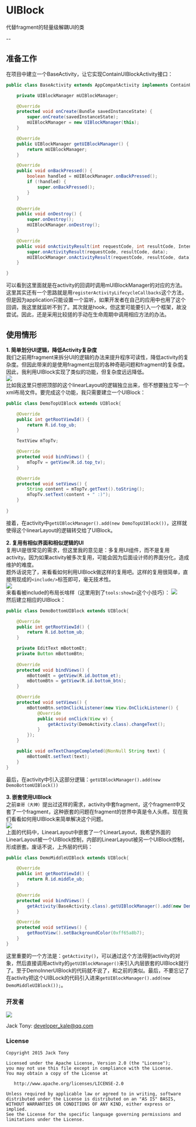 # UIBlock
代替fragment的轻量级解耦UI的类  

--  

## 准备工作  
在项目中建立一个BaseActivity，让它实现ContainUIBlockActivity接口：
```JAVA
public class BaseActivity extends AppCompatActivity implements ContainUIBlockActivity{

    private UIBlockManager mUIBlockManager;

    @Override
    protected void onCreate(Bundle savedInstanceState) {
        super.onCreate(savedInstanceState);
        mUIBlockManager = new UIBlockManager(this);
    }

    @Override
    public UIBlockManager getUIBlockManager() {
        return mUIBlockManager;
    }

    @Override
    public void onBackPressed() {
        boolean handled = mUIBlockManager.onBackPressed();
        if (!handled) {
            super.onBackPressed();
        }
    }

    @Override
    public void onDestroy() {
        super.onDestroy();
        mUIBlockManager.onDestroy();
    }

    @Override
    public void onActivityResult(int requestCode, int resultCode, Intent data) {
        super.onActivityResult(requestCode, resultCode, data);
        mUIBlockManager.onActivityResult(requestCode, resultCode, data);
    }

}
```  
可以看到这里面就是在activity的回调时调用mUIBlockManager的对应的方法。这里其实还有一个思路就是用`registerActivityLifecycleCallbacks`这个方法，但是因为application只能设置一个监听，如果开发者在自己的应用中也用了这个回调，我这里就监听不到了。其次就是hook，但这里可能要引入一个框架，故没尝试。因此，还是采用比较搓的手动在生命周期中调用相应方法的办法。  

## 使用情形  
**1. 简单划分UI逻辑，降低Activity复杂度**  
我们之前用fragment来拆分UI的逻辑的办法来提升程序可读性，降低activity的复杂度。但因此带来的是使用fragment出现的各种奇葩问题和fragment的复杂度。因此，我利用UIBlock实现了类似的功能，但复杂度远远降低。   
![](./demo/top.png)    
比如我这里只想把顶部的这个linearLayout的逻辑独立出来，但不想要独立写一个xml布局文件。要完成这个功能，我只需要建立一个UIBlock：  
```JAVA
public class DemoTopUIBlock extends UIBlock{

    @Override
    public int getRootViewId() {
        return R.id.top_ub;
    }

    TextView mTopTv;

    @Override
    protected void bindViews() {
        mTopTv = getView(R.id.top_tv);
    }

    @Override
    protected void setViews() {
        String content = mTopTv.getText().toString();
        mTopTv.setText(content + " :)");
    }
    
}
```   
接着，在activity中`getUIBlockManager().add(new DemoTopUIBlock())`，这样就使得这个linearLayout的逻辑转交给了UIBlock。  

**2. 复用有相似界面和相似逻辑的UI**  
复用UI是很常见的需求，但这里我的意见是：多复用UI组件，而不是复用activity。因为如果activity被多次复用，可能会因为后面设计师的界面分化，造成维护的难度。   
题外话说完了，来看看如何利用UIBlock做这样的复用吧。这样的复用很简单，直接用现成的`<include/>`标签即可，毫无技术性。   
![](./demo/bottom.png)     
来看看被include的布局长啥样（这里用到了`tools:showIn`这个小技巧）：
![](./demo/inner_layout.png)    
然后建立相应的UIBlock：
```JAVA
public class DemoBottomUIBlock extends UIBlock{

    @Override
    public int getRootViewId() {
        return R.id.bottom_ub;
    }

    private EditText mBottomEt;
    private Button mBottomBtn;
    
    @Override
    protected void bindViews() {
        mBottomEt = getView(R.id.bottom_et);
        mBottomBtn = getView(R.id.bottom_btn);
    }

    @Override
    protected void setViews() {
        mBottomBtn.setOnClickListener(new View.OnClickListener() {
            @Override
            public void onClick(View v) {
                getActivity(DemoActivity.class).changeText();
            }
        });
    }

    public void onTextChangeCompleted(@NonNull String text) {
        mBottomEt.setText(text);
    }
}
```  
最后，在activity中引入这部分逻辑：`getUIBlockManager().add(new DemoBottomUIBlock())`  

**3. 嵌套使用UIBlock**  
之前`豪哥（大神）`提出过这样的需求，activity中套fragment，这个fragment中又套了一个fragment，这种嵌套的问题在fragment的世界中真是令人头疼。现在我们看看如何用UIBlock来简单解决这个问题。  
![](./demo/middle.png)     
上面的代码中，LinearLayout中嵌套了一个LinearLayout，我希望外面的LinearLayout被一个UIBlock控制，内部的LinearLayout被另一个UIBlock控制，形成嵌套。废话不说，上外层的代码：
```JAVA
public class DemoMiddleUIBlock extends UIBlock{

    @Override
    public int getRootViewId() {
        return R.id.middle_ub;
    }

    @Override
    protected void bindViews() {
        getActivity(BaseActivity.class).getUIBlockManager().add(new DemoInnerUIBlock());
    }

    @Override
    protected void setViews() {
        getRootView().setBackgroundColor(0xff65a8b7);
    }
} 
```   
这里重要的一个方法是：`getActivity()`，可以通过这个方法得到activity的对象，然后直接调用activity的`getUIBlockManager()`来引入内层嵌套的UIBlock就行了。至于DemoInnerUIBlock的代码就不说了，和之前的类似。最后，不要忘记了在activity把这个UIBLock的代码引入进来`getUIBlockManager().add(new DemoMiddleUIBlock());`。   


### 开发者
![](https://avatars3.githubusercontent.com/u/9552155?v=3&s=460)

Jack Tony: <developer_kale@qq.com>  


### License

    Copyright 2015 Jack Tony

    Licensed under the Apache License, Version 2.0 (the "License");
    you may not use this file except in compliance with the License.
    You may obtain a copy of the License at

       http://www.apache.org/licenses/LICENSE-2.0

    Unless required by applicable law or agreed to in writing, software
    distributed under the License is distributed on an "AS IS" BASIS,
    WITHOUT WARRANTIES OR CONDITIONS OF ANY KIND, either express or implied.
    See the License for the specific language governing permissions and
    limitations under the License.


